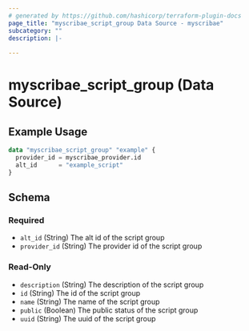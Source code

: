 ```yaml
---
# generated by https://github.com/hashicorp/terraform-plugin-docs
page_title: "myscribae_script_group Data Source - myscribae"
subcategory: ""
description: |-
  
---
```


# myscribae_script_group (Data Source)



## Example Usage

```terraform
data "myscribae_script_group" "example" {
  provider_id = myscribae_provider.id
  alt_id      = "example_script"
}
```

<!-- schema generated by tfplugindocs -->
## Schema

### Required

- `alt_id` (String) The alt id of the script group
- `provider_id` (String) The provider id of the script group

### Read-Only

- `description` (String) The description of the script group
- `id` (String) The id of the script group
- `name` (String) The name of the script group
- `public` (Boolean) The public status of the script group
- `uuid` (String) The uuid of the script group
